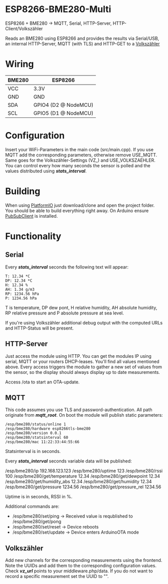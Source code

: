 # ESP8266-BME280-Multi
ESP8266 + BME280 -> MQTT, Serial, HTTP-Server, HTTP-Client/Volkszähler

Reads an BME280 using ESP8266 and provides the results via Serial/USB, an internal HTTP-Server, MQTT (with TLS) and HTTP-GET to a [Volkszähler](http://volkszaehler.org/)

# Wiring
| BME280 | ESP8266              |
|--------|----------------------|
| VCC    | 3.3V                 |
| GND    | GND                  |
| SDA    | GPIO4 (D2 @ NodeMCU) |
| SCL    | GPIO5 (D1 @ NodeMCU) |

# Configuration
Insert your WiFi-Parameters in the main code (src/main.cpp). If you use MQTT add the corresponding parameters, otherwise remove USE_MQTT. Same goes for the Volkszähler-Settings (VZ_) and USE_VOLKSZAEHLER. You can control every how many seconds the sensor is polled and the values distributed using ***stats_interval***.

# Building

When using [PlatformIO](https://www.platformio.org) just download/clone and open the project folder. You should be able to build everything right away.
On Arduino ensure [PubSubClient](https://github.com/knolleary/pubsubclient) is installed.

# Functionality

## Serial

Every ***stats_interval*** seconds the following text will appear:

```
T: 12.34 *C
DP: 12.34 *C
H: 12.34 %
AH: 1.34 g/m3
RP: 1234.56 hPa
P: 1234.56 hPa
```

T is temperature, DP dew pont, H relative humidity, AH absolute humidity, RP relative pressure and P absolute pressure at sea level.

If you're using Volkszähler additional debug output with the computed URLs and HTTP-Status will be present.

## HTTP-Server

Just access the module using HTTP. You can get the modules IP using serial, MQTT or your routers DHCP-leases. You'll find all values mentioned above. Every access triggers the module to gather a new set of values from the sensor, so the display should always display up to date measurements.

Access /ota to start an OTA-update.

## MQTT

This code assumes you use TLS and password-authentication. All path originate from ***mqtt_root***. On boot the module will publish static parameters:

```
/esp/bme280/status/online 1
/esp/bme280/hardware esp8266tls-bme280
/esp/bme280/version 0.0.1
/esp/bme280/statsinterval 60
/esp/bme280/mac 11:22:33:44:55:66
```

Statsinterval is in seconds.

Every ***stats_interval*** seconds variable data will be published:

/esp/bme280/ip 192.168.123.123
/esp/bme280/uptime 123
/esp/bme280/rssi 100
/esp/bme280/get/temperature 12.34
/esp/bme280/get/dewpoint 12.34
/esp/bme280/get/humidity_abs 12.34
/esp/bme280/get/humidity 12.34
/esp/bme280/get/pressure 1234.56
/esp/bme280/get/pressure_rel 1234.56

Uptime is in seconds, RSSI in %.

Additional commands are:
* /esp/bme280/set/ping -> Received value is requblished to /esp/bme280/get/pong
* /esp/bme280/set/reset -> Device reboots
* /esp/bme280/set/update -> Device enters ArduinoOTA mode

## Volkszähler

Add new channels for the corresponding measurements using the frontend. Note the UUIDs and add them to the corresponding configuration values. Check ***vz_url*** points to your middleware.php/data. If you do not want to record a specific measurement set the UUID to "".
